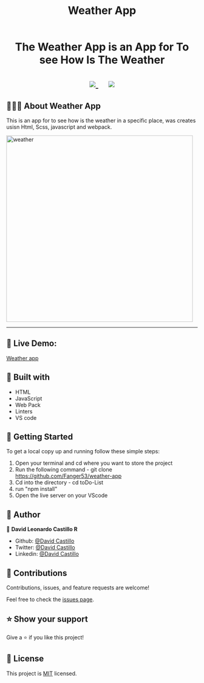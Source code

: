 <h1 align="center">Weather App

<p align="center">
  
  <br>
   The Weather App is an App for To  see How Is The Weather
</p>

<p align="center">
  <a href="https://github.com/Fanger53/weather-app/issues">
    <img src="https://img.shields.io/badge/REPORT%20A%20BUG-purple?style=for-the-badge">
  </a>
   ‎ ‎ ‎ ‎
  <a href="https://github.com/Fanger53/weather-app">
    <img src="https://img.shields.io/badge/Request%20a%20feature-purple?style=for-the-badge">
  </a>
</p>



## 👩🏼‍💻 About Weather App

This is an app for to see how is the weather in a specific place, was creates usisn Html, Scss, javascript and webpack.


<img width="491" alt="weather" src="https://user-images.githubusercontent.com/31552010/118562625-a934f500-b732-11eb-8f87-3c610dba3604.png">



<hr>


## 🔴 Live Demo:


[Weather app](https://fanger53.github.io/weather-app/)

## 🔧 Built with

- HTML
- JavaScript
- Web Pack 
- Linters
- VS code




## 🤖 Getting Started

To get a local copy up and running follow these simple steps:

1. Open your terminal and cd where you want to store the project
2. Run the following command - git clone https://github.com/Fanger53/weather-app
3. Cd into the directory - cd toDo-List
4. run "npm install"
5. Open the live server on your VScode


## 👥 Author

👤 **David Leonardo Castillo R**

- Github: [@David Castillo](https://github.com/Fanger53)
- Twitter: [@David Castillo](https://twitter.com/DavidLe97005129)
- Linkedin: [@David Castillo](https://www.linkedin.com/in/david-castillo-61ba10b8/)



## 🤝 Contributions

Contributions, issues, and feature requests are welcome!

Feel free to check the [issues page](https://github.com/Fanger53/weather-app/issues).


## ⭐ Show your support

Give a ⭐️ if you like this project!


## 📝 License

This project is [MIT](https://opensource.org/licenses/MIT) licensed.
